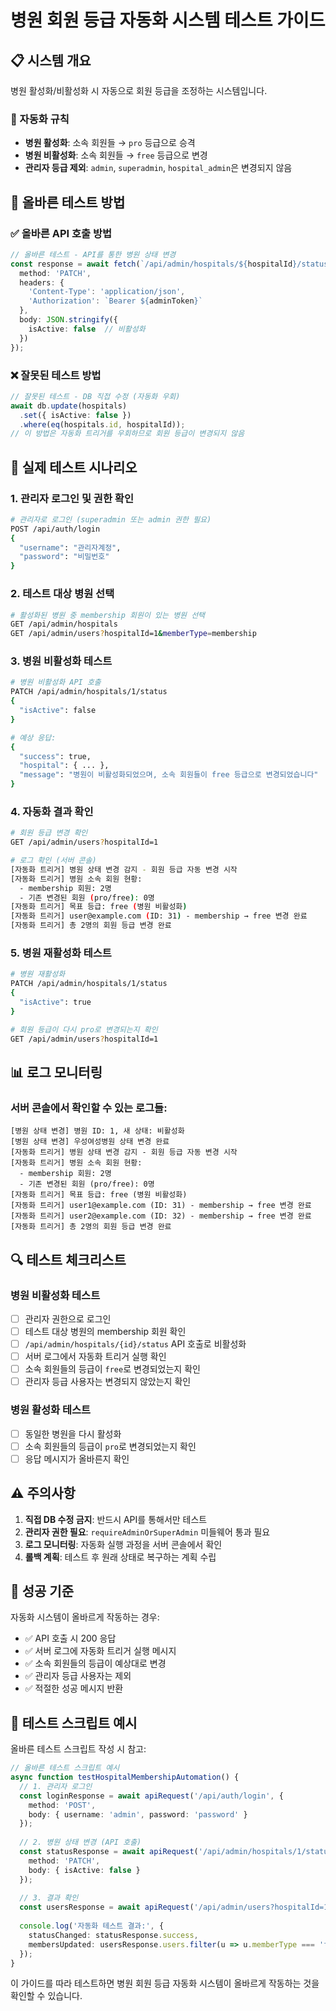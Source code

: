 # 병원 회원 등급 자동화 시스템 테스트 가이드

## 📋 시스템 개요

병원 활성화/비활성화 시 자동으로 회원 등급을 조정하는 시스템입니다.

### 🎯 자동화 규칙
- **병원 활성화**: 소속 회원들 → `pro` 등급으로 승격
- **병원 비활성화**: 소속 회원들 → `free` 등급으로 변경
- **관리자 등급 제외**: `admin`, `superadmin`, `hospital_admin`은 변경되지 않음

## 🔧 올바른 테스트 방법

### ✅ 올바른 API 호출 방법

```typescript
// 올바른 테스트 - API를 통한 병원 상태 변경
const response = await fetch(`/api/admin/hospitals/${hospitalId}/status`, {
  method: 'PATCH',
  headers: {
    'Content-Type': 'application/json',
    'Authorization': `Bearer ${adminToken}`
  },
  body: JSON.stringify({
    isActive: false  // 비활성화
  })
});
```

### ❌ 잘못된 테스트 방법

```typescript
// 잘못된 테스트 - DB 직접 수정 (자동화 우회)
await db.update(hospitals)
  .set({ isActive: false })
  .where(eq(hospitals.id, hospitalId));
// 이 방법은 자동화 트리거를 우회하므로 회원 등급이 변경되지 않음
```

## 🧪 실제 테스트 시나리오

### 1. 관리자 로그인 및 권한 확인
```bash
# 관리자로 로그인 (superadmin 또는 admin 권한 필요)
POST /api/auth/login
{
  "username": "관리자계정",
  "password": "비밀번호"
}
```

### 2. 테스트 대상 병원 선택
```bash
# 활성화된 병원 중 membership 회원이 있는 병원 선택
GET /api/admin/hospitals
GET /api/admin/users?hospitalId=1&memberType=membership
```

### 3. 병원 비활성화 테스트
```bash
# 병원 비활성화 API 호출
PATCH /api/admin/hospitals/1/status
{
  "isActive": false
}

# 예상 응답:
{
  "success": true,
  "hospital": { ... },
  "message": "병원이 비활성화되었으며, 소속 회원들이 free 등급으로 변경되었습니다"
}
```

### 4. 자동화 결과 확인
```bash
# 회원 등급 변경 확인
GET /api/admin/users?hospitalId=1

# 로그 확인 (서버 콘솔)
[자동화 트리거] 병원 상태 변경 감지 - 회원 등급 자동 변경 시작
[자동화 트리거] 병원 소속 회원 현황:
  - membership 회원: 2명
  - 기존 변경된 회원 (pro/free): 0명
[자동화 트리거] 목표 등급: free (병원 비활성화)
[자동화 트리거] user@example.com (ID: 31) - membership → free 변경 완료
[자동화 트리거] 총 2명의 회원 등급 변경 완료
```

### 5. 병원 재활성화 테스트
```bash
# 병원 재활성화
PATCH /api/admin/hospitals/1/status
{
  "isActive": true
}

# 회원 등급이 다시 pro로 변경되는지 확인
GET /api/admin/users?hospitalId=1
```

## 📊 로그 모니터링

### 서버 콘솔에서 확인할 수 있는 로그들:

```
[병원 상태 변경] 병원 ID: 1, 새 상태: 비활성화
[병원 상태 변경] 우성여성병원 상태 변경 완료
[자동화 트리거] 병원 상태 변경 감지 - 회원 등급 자동 변경 시작
[자동화 트리거] 병원 소속 회원 현황:
  - membership 회원: 2명
  - 기존 변경된 회원 (pro/free): 0명
[자동화 트리거] 목표 등급: free (병원 비활성화)
[자동화 트리거] user1@example.com (ID: 31) - membership → free 변경 완료
[자동화 트리거] user2@example.com (ID: 32) - membership → free 변경 완료
[자동화 트리거] 총 2명의 회원 등급 변경 완료
```

## 🔍 테스트 체크리스트

### 병원 비활성화 테스트
- [ ] 관리자 권한으로 로그인
- [ ] 테스트 대상 병원의 membership 회원 확인
- [ ] `/api/admin/hospitals/{id}/status` API 호출로 비활성화
- [ ] 서버 로그에서 자동화 트리거 실행 확인
- [ ] 소속 회원들의 등급이 `free`로 변경되었는지 확인
- [ ] 관리자 등급 사용자는 변경되지 않았는지 확인

### 병원 활성화 테스트
- [ ] 동일한 병원을 다시 활성화
- [ ] 소속 회원들의 등급이 `pro`로 변경되었는지 확인
- [ ] 응답 메시지가 올바른지 확인

## ⚠️ 주의사항

1. **직접 DB 수정 금지**: 반드시 API를 통해서만 테스트
2. **관리자 권한 필요**: `requireAdminOrSuperAdmin` 미들웨어 통과 필요
3. **로그 모니터링**: 자동화 실행 과정을 서버 콘솔에서 확인
4. **롤백 계획**: 테스트 후 원래 상태로 복구하는 계획 수립

## 🎯 성공 기준

자동화 시스템이 올바르게 작동하는 경우:
- ✅ API 호출 시 200 응답
- ✅ 서버 로그에 자동화 트리거 실행 메시지
- ✅ 소속 회원들의 등급이 예상대로 변경
- ✅ 관리자 등급 사용자는 제외
- ✅ 적절한 성공 메시지 반환

## 📝 테스트 스크립트 예시

올바른 테스트 스크립트 작성 시 참고:

```typescript
// 올바른 테스트 스크립트 예시
async function testHospitalMembershipAutomation() {
  // 1. 관리자 로그인
  const loginResponse = await apiRequest('/api/auth/login', {
    method: 'POST',
    body: { username: 'admin', password: 'password' }
  });
  
  // 2. 병원 상태 변경 (API 호출)
  const statusResponse = await apiRequest('/api/admin/hospitals/1/status', {
    method: 'PATCH',
    body: { isActive: false }
  });
  
  // 3. 결과 확인
  const usersResponse = await apiRequest('/api/admin/users?hospitalId=1');
  
  console.log('자동화 테스트 결과:', {
    statusChanged: statusResponse.success,
    membersUpdated: usersResponse.users.filter(u => u.memberType === 'free').length
  });
}
```

이 가이드를 따라 테스트하면 병원 회원 등급 자동화 시스템이 올바르게 작동하는 것을 확인할 수 있습니다.